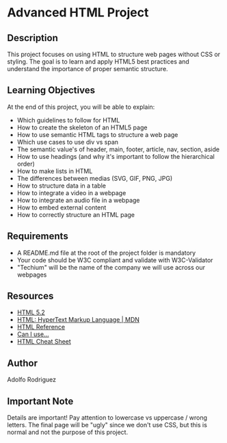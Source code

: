 # Advanced HTML Project

## Description
This project focuses on using HTML to structure web pages without CSS or styling. The goal is to learn and apply HTML5 best practices and understand the importance of proper semantic structure.

## Learning Objectives
At the end of this project, you will be able to explain:

* Which guidelines to follow for HTML
* How to create the skeleton of an HTML5 page
* How to use semantic HTML tags to structure a web page
* Which use cases to use div vs span
* The semantic value's of header, main, footer, article, nav, section, aside
* How to use headings (and why it's important to follow the hierarchical order)
* How to make lists in HTML
* The differences between medias (SVG, GIF, PNG, JPG)
* How to structure data in a table
* How to integrate a video in a webpage
* How to integrate an audio file in a webpage
* How to embed external content
* How to correctly structure an HTML page

## Requirements
* A README.md file at the root of the project folder is mandatory
* Your code should be W3C compliant and validate with W3C-Validator
* "Techium" will be the name of the company we will use across our webpages

## Resources
* [HTML 5.2](https://www.w3.org/TR/html52/)
* [HTML: HyperText Markup Language | MDN](https://developer.mozilla.org/en-US/docs/Web/HTML)
* [HTML Reference](https://htmlreference.io/)
* [Can I use...](https://caniuse.com/)
* [HTML Cheat Sheet](https://websitesetup.org/html5-cheat-sheet/)

## Author
Adolfo Rodriguez

## Important Note
Details are important! Pay attention to lowercase vs uppercase / wrong letters. The final page will be "ugly" since we don't use CSS, but this is normal and not the purpose of this project.

